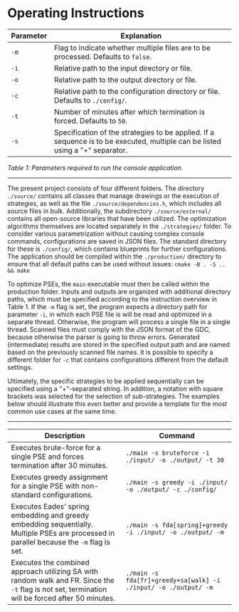# Operating Instructions

| Parameter | Explanation |
|-----------|-------------|
| `-m`      | Flag to indicate whether multiple files are to be processed. Defaults to `false`. |
| `-i`      | Relative path to the input directory or file. |
| `-o`      | Relative path to the output directory or file. |
| `-c`      | Relative path to the configuration directory or file. Defaults to `./config/`. |
| `-t`      | Number of minutes after which termination is forced. Defaults to `50`. |
| `-s`      | Specification of the strategies to be applied. If a sequence is to be executed, multiple can be listed using a "+" separator. |

*Table 1: Parameters required to run the console application.*

---

The present project consists of four different folders. The directory `./source/` contains all classes that manage
drawings or the execution of strategies, as well as the file `./source/dependencies.h`, which includes all source files 
in bulk. Additionally, the subdirectory `./source/external/` contains all open-source libraries that have been utilized. 
The optimization algorithms themselves are located separately in the `./strategies/` folder. To consider various 
parametrization without causing complex console commands, configurations are saved in JSON files. The standard 
directory for these is `./config/`, which contains blueprints for further configurations. The application should be 
compiled within the `./production/` directory to ensure that all default paths can be used without issues: 
`cmake -B . -S .. && make`  


To optimize PSEs, the `main` executable must then be called within the production folder. Inputs and outputs are 
organized with additional directory paths, which must be specified according to the instruction overview in 
Table 1. If the `-m` flag is set, the program expects a directory path for parameter `-i`, in which each PSE file 
is will be read and optimized in a separate thread. Otherwise, the program will process a single file in a single thread.
Scanned files must comply with the JSON format of the GDC, because otherwise the parser is going to throw errors.
Generated (intermediate) results are stored in the specified output path and are named based on the previously scanned
file names. It is possible to specify a different folder for `-c` that contains configurations different from the 
default settings.

Ultimately, the specific strategies to be applied sequentially can be specified using a "+"-separated string. In 
addition, a notation with square brackets was selected for the selection of sub-strategies. The examples below should 
illustrate this even better and provide a template for the most common use cases at the same time.

---

| Description | Command |
|-------------|---------|
| Executes brute-force for a single PSE and forces termination after 30 minutes. | `./main -s bruteforce -i ./input/ -o ./output/ -t 30` |
| Executes greedy assignment for a single PSE with non-standard configurations. | `./main -s greedy -i ./input/ -o ./output/ -c ./config/` |
| Executes Eades' spring embedding and greedy embedding sequentially. Multiple PSEs are processed in parallel because the `-m` flag is set. | `./main -s fda[spring]+greedy -i ./input/ -o ./output/ -m` |
| Executes the combined approach utilizing SA with random walk and FR. Since the `-t` flag is not set, termination will be forced after 50 minutes. | `./main -s fda[fr]+greedy+sa[walk] -i ./input/ -o ./output/ -m` |
